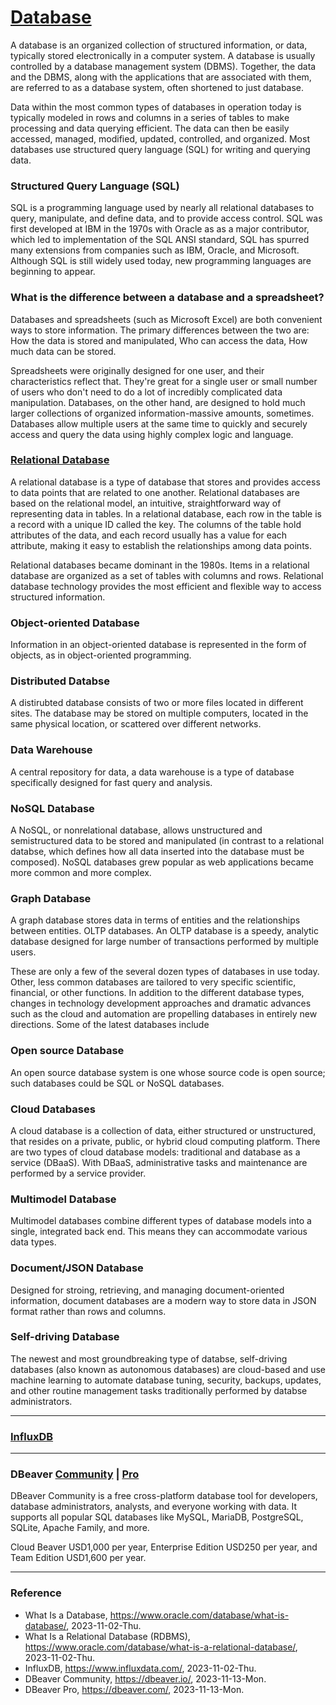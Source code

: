 # [Database](https://www.oracle.com/database/what-is-database/)

A database is an organized collection of structured information, or data, typically stored electronically in a computer system. A database is usually controlled by a database management system (DBMS). Together, the data and the DBMS, along with the applications that are associated with them, are referred to as a database system, often shortened to just database.

Data within the most common types of databases in operation today is typically modeled in rows and columns in a series of tables to make processing and data querying efficient. The data can then be easily accessed, managed, modified, updated, controlled, and organized. Most databases use structured query language (SQL) for writing and querying data.

### Structured Query Language (SQL)

SQL is a programming language used by nearly all relational databases to query, manipulate, and define data, and to provide access control. SQL was first developed at IBM in the 1970s with Oracle as as a major contributor, which led to implementation of the SQL ANSI standard, SQL has spurred many extensions from companies such as IBM, Oracle, and Microsoft. Although SQL is still widely used today, new programming languages are beginning to appear.

### What is the difference between a database and a spreadsheet?

Databases and spreadsheets (such as Microsoft Excel) are both convenient ways to store information. The primary differences between the two are: How the data is stored and manipulated, Who can access the data, How much data can be stored.

Spreadsheets were originally designed for one user, and their characteristics reflect that. They're great for a single user or small number of users who don't need to do a lot of incredibly complicated data manipulation. Databases, on the other hand, are designed to hold much larger collections of organized information-massive amounts, sometimes. Databases allow multiple users at the same time to quickly and securely access and query the data using highly complex logic and language.

### [Relational Database](https://www.oracle.com/database/what-is-a-relational-database/)

A relational database is a type of database that stores and provides access to data points that are related to one another. Relational databases are based on the relational model, an intuitive, straightforward way of representing data in tables. In a relational database, each row in the table is a record with a unique ID called the key. The columns of the table hold attributes of the data, and each record usually has a value for each attribute, making it easy to establish the relationships among data points.

Relational databases became dominant in the 1980s. Items in a relational database are organized as a set of tables with columns and rows. Relational database technology provides the most efficient and flexible way to access structured information.

### Object-oriented Database

Information in an object-oriented database is represented in the form of objects, as in object-oriented programming.

### Distributed Databse

A distirubted database consists of two or more files located in different sites. The database may be stored on multiple computers, located in the same physical location, or scattered over different networks.

### Data Warehouse

A central repository for data, a data warehouse is a type of database specifically designed for fast query and analysis.

### NoSQL Database

A NoSQL, or nonrelational database, allows unstructured and semistructured data to be stored and manipulated (in contrast to a relational databse, which defines how all data inserted into the database must be composed). NoSQL databases grew popular as web applications became more common and more complex.

### Graph Database

A graph database stores data in terms of entities and the relationships between entities. OLTP databases. An OLTP database is a speedy, analytic database designed for large number of transactions performed by multiple users.

These are only a few of the several dozen types of databases in use today. Other, less common databases are tailored to very specific scientific, financial, or other functions. In addition to the different database types, changes in technology development approaches and dramatic advances such as the cloud and automation are propelling databases in entirely new directions. Some of the latest databases include

### Open source Database

An open source database system is one whose source code is open source; such databases could be SQL or NoSQL databases.

### Cloud Databases

A cloud database is a collection of data, either structured or unstructured, that resides on a private, public, or hybrid cloud computing platform. There are two types of cloud database models: traditional and database as a service (DBaaS). With DBaaS, administrative tasks and maintenance are performed by a service provider.

### Multimodel Database

Multimodel databases combine different types of database models into a single, integrated back end. This means they can accommodate various data types.

### Document/JSON Database

Designed for stroing, retrieving, and managing document-oriented information, document databases are a modern way to store data in JSON format rather than rows and columns.

### Self-driving Database

The newest and most groundbreaking type of databse, self-driving databases (also known as autonomous databases) are cloud-based and use machine learning to automate database tuning, security, backups, updates, and other routine management tasks traditionally performed by databse administrators.

---

### [InfluxDB](https://www.influxdata.com/)

---

### DBeaver [Community](https://dbeaver.io/) | [Pro](https://dbeaver.com/)

DBeaver Community is a free cross-platform database tool for developers, database administrators, analysts, and everyone working with data. It supports all popular SQL databases like MySQL, MariaDB, PostgreSQL, SQLite, Apache Family, and more.

Cloud Beaver USD1,000 per year, Enterprise Edition USD250 per year, and Team Edition USD1,600 per year.

---

### Reference
- What Is a Database, https://www.oracle.com/database/what-is-database/, 2023-11-02-Thu.
- What Is a Relational Database (RDBMS), https://www.oracle.com/database/what-is-a-relational-database/, 2023-11-02-Thu.
- InfluxDB, https://www.influxdata.com/, 2023-11-02-Thu.
- DBeaver Community, https://dbeaver.io/, 2023-11-13-Mon.
- DBeaver Pro, https://dbeaver.com/, 2023-11-13-Mon.
